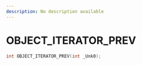 ```yaml
---
description: No description available 
---
```


# OBJECT_ITERATOR_PREV

```cpp
int OBJECT_ITERATOR_PREV(int _Unk0);
```